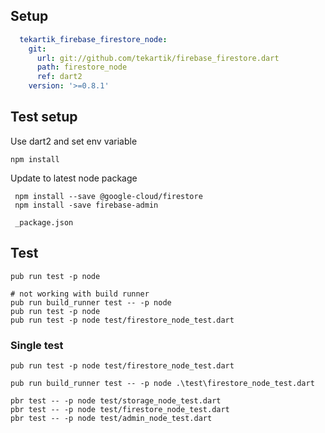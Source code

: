 ## Setup

```yaml
  tekartik_firebase_firestore_node:
    git:
      url: git://github.com/tekartik/firebase_firestore.dart
      path: firestore_node
      ref: dart2
    version: '>=0.8.1'
```
## Test setup

 Use dart2 and set env variable
    
    npm install
    
 Update to latest node package
  
     npm install --save @google-cloud/firestore
     npm install -save firebase-admin

     _package.json
     
## Test

    pub run test -p node
    
    # not working with build runner
    pub run build_runner test -- -p node
    pub run test -p node
    pub run test -p node test/firestore_node_test.dart

### Single test

    pub run test -p node test/firestore_node_test.dart

    pub run build_runner test -- -p node .\test\firestore_node_test.dart

    pbr test -- -p node test/storage_node_test.dart
    pbr test -- -p node test/firestore_node_test.dart
    pbr test -- -p node test/admin_node_test.dart